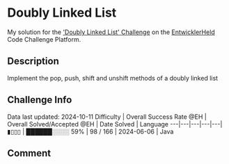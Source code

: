 # Doubly Linked List

My solution for the ['Doubly Linked List' Challenge](https://platform.entwicklerheld.de/challenge/doubly-linked-list?technology=Java) on the [EntwicklerHeld](https://platform.entwicklerheld.de/) Code Challenge Platform.

## Description
Implement the pop, push, shift and unshift methods of a doubly linked list

## Challenge Info
Data last updated: 2024-10-11
Difficulty | Overall Success Rate @EH | Overall Solved/Accepted @EH | Date Solved | Language
---|---|---|---|---|
▮▯▯▯ | ██████░░░░ 59% | 98 / 166 | 2024-06-06 | Java

## Comment
